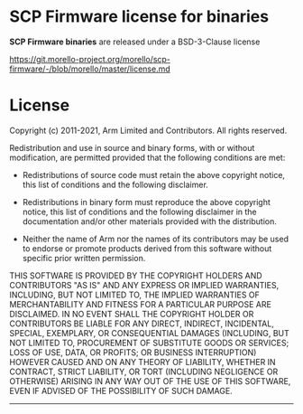 
# SCP Firmware license for binaries

**SCP Firmware binaries** are released under a BSD-3-Clause license

https://git.morello-project.org/morello/scp-firmware/-/blob/morello/master/license.md 

License
=======

Copyright (c) 2011-2021, Arm Limited and Contributors. All rights reserved.

Redistribution and use in source and binary forms, with or without modification,
are permitted provided that the following conditions are met:

-  Redistributions of source code must retain the above copyright notice, this
   list of conditions and the following disclaimer.

-  Redistributions in binary form must reproduce the above copyright notice,
   this list of conditions and the following disclaimer in the documentation
   and/or other materials provided with the distribution.

-  Neither the name of Arm nor the names of its contributors may be used to
   endorse or promote products derived from this software without specific prior
   written permission.

THIS SOFTWARE IS PROVIDED BY THE COPYRIGHT HOLDERS AND CONTRIBUTORS "AS IS" AND
ANY EXPRESS OR IMPLIED WARRANTIES, INCLUDING, BUT NOT LIMITED TO, THE IMPLIED
WARRANTIES OF MERCHANTABILITY AND FITNESS FOR A PARTICULAR PURPOSE ARE
DISCLAIMED. IN NO EVENT SHALL THE COPYRIGHT HOLDER OR CONTRIBUTORS BE LIABLE FOR
ANY DIRECT, INDIRECT, INCIDENTAL, SPECIAL, EXEMPLARY, OR CONSEQUENTIAL DAMAGES
(INCLUDING, BUT NOT LIMITED TO, PROCUREMENT OF SUBSTITUTE GOODS OR SERVICES;
LOSS OF USE, DATA, OR PROFITS; OR BUSINESS INTERRUPTION) HOWEVER CAUSED AND ON
ANY THEORY OF LIABILITY, WHETHER IN CONTRACT, STRICT LIABILITY, OR TORT
(INCLUDING NEGLIGENCE OR OTHERWISE) ARISING IN ANY WAY OUT OF THE USE OF THIS
SOFTWARE, EVEN IF ADVISED OF THE POSSIBILITY OF SUCH DAMAGE.

---
